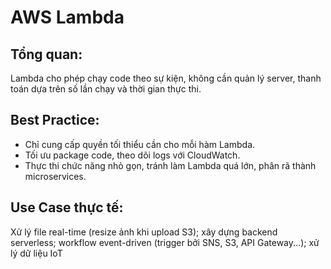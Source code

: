 # AWS Lambda

## Tổng quan:

Lambda cho phép chạy code theo sự kiện, không cần quản lý server, thanh toán dựa trên số lần chạy và thời gian thực thi.

## Best Practice:

- Chỉ cung cấp quyền tối thiểu cần cho mỗi hàm Lambda.
- Tối ưu package code, theo dõi logs với CloudWatch.
- Thực thi chức năng nhỏ gọn, tránh làm Lambda quá lớn, phân rã thành microservices.

## Use Case thực tế:

Xử lý file real-time (resize ảnh khi upload S3); xây dựng backend serverless; workflow event-driven (trigger bởi SNS, S3, API Gateway...); xử lý dữ liệu IoT
